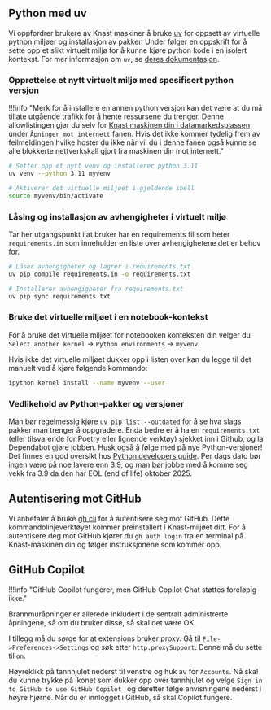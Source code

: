 ## Python med uv

Vi oppfordrer brukere av Knast maskiner å bruke [uv](https://github.com/astral-sh/uv) for oppsett av virtuelle python miljøer og installasjon av pakker.
Under følger en oppskrift for å sette opp et slikt virtuelt miljø for å kunne kjøre python kode i en isolert kontekst.
For mer informasjon om `uv`, se [deres dokumentasjon](https://docs.astral.sh/uv/).

### Opprettelse et nytt virtuelt miljø med spesifisert python versjon

!!!info "Merk for å installere en annen python versjon kan det være at du må tillate utgående trafikk for å hente ressursene du trenger. Denne allowlistingen gjør du selv for [Knast maskinen din i datamarkedsplassen](https://data.ansatt.nav.no/user/workstation) under `Åpninger mot internett` fanen. Hvis det ikke kommer tydelig frem av feilmeldingen hvilke hoster du ikke når vil du i denne fanen også kunne se alle blokkerte nettverkskall gjort fra maskinen din mot internett."

```bash
# Setter opp et nytt venv og installerer python 3.11
uv venv --python 3.11 myvenv

# Aktiverer det virtuelle miljøet i gjeldende shell
source myvenv/bin/activate
```

### Låsing og installasjon av avhengigheter i virtuelt miljø

Tar her utgangspunkt i at bruker har en requirements fil som heter `requirements.in` som inneholder en liste over avhengighetene det er behov for.

```bash
# Låser avhengigheter og lagrer i requirements.txt
uv pip compile requirements.in -o requirements.txt

# Installerer avhengigheter fra requirements.txt
uv pip sync requirements.txt
```

### Bruke det virtuelle miljøet i en notebook-kontekst

For å bruke det virtuelle miljøet for notebooken konteksten din velger du `Select another kernel` -> `Python environments` -> `myvenv`.

Hvis ikke det virtuelle miljøet dukker opp i listen over kan du legge til det manuelt ved å kjøre følgende kommando:

```bash
ipython kernel install --name myvenv --user
```

### Vedlikehold av Python-pakker og versjoner

Man bør regelmessig kjøre `uv pip list --outdated` for å se hva slags pakker man trenger å oppgradere. Enda bedre er å ha en `requirements.txt` (eller tilsvarende for Poetry eller lignende verktøy) sjekket inn i Github, og la Dependabot gjøre jobben. Husk også å følge med på nye Python-versjoner! Det finnes en god oversikt hos [Python developers guide](https://devguide.python.org/). Per dags dato bør ingen være på noe lavere enn 3.9, og man bør jobbe med å komme seg vekk fra 3.9 da den har EOL (end of life) oktober 2025.

## Autentisering mot GitHub

Vi anbefaler å bruke [gh cli](https://cli.github.com/manual/) for å autentisere seg mot GitHub.
Dette kommandolinjeverktøyet kommer preinstallert i Knast-miljøet ditt.
For å autentisere deg mot GitHub kjører du `gh auth login` fra en terminal på Knast-maskinen din og følger instruksjonene som kommer opp.

## GitHub Copilot

!!!info "GitHub Copilot fungerer, men GitHub Copilot Chat støttes foreløpig ikke."

Brannmuråpninger er allerede inkludert i de sentralt administrerte åpningene, så om du bruker disse, så skal det være OK.

I tillegg må du sørge for at extensions bruker proxy. Gå til `File->Preferences->Settings` og søk etter `http.proxySupport`. Denne må du sette til `on`.

Høyreklikk på tannhjulet nederst til venstre og huk av for `Accounts`. Nå skal du kunne trykke på ikonet som dukker opp over tannhjulet og velge `Sign in to GitHub to use GitHub Copilot ` og deretter følge anvisningene nederst i høyre hjørne. Når du er innlogget i GitHub, så skal Copilot fungere.
